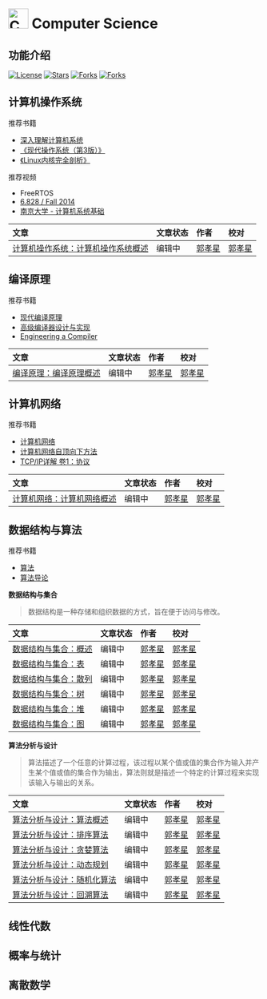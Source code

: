 # <img src="https://github.com/guoxiaoxing/computer-science/raw/master/art/logo.png" alt="Computer Science" width="40" height="40" align="bottom" /> Computer Science

## 功能介绍

[![License](https://img.shields.io/github/license/guoxiaoxing/computer-science.svg)](https://jitpack.io/#guoxiaoxing/computer-science) 
[![Stars](https://img.shields.io/github/stars/guoxiaoxing/computer-science.svg)](https://jitpack.io/#guoxiaoxing/computer-science) 
[![Forks](https://img.shields.io/github/forks/guoxiaoxing/computer-science.svg)](https://jitpack.io/#guoxiaoxing/computer-science) 
[![Forks](https://img.shields.io/github/issues/guoxiaoxing/computer-science.svg)](https://jitpack.io/#guoxiaoxing/computer-science) 

## 计算机操作系统

推荐书籍

- [深入理解计算机系统](https://book.douban.com/subject/1230413/)
- [《现代操作系统（第3版）》](https://book.douban.com/subject/3852290/)
- [《Linux内核完全剖析》](https://book.douban.com/subject/3229243/)

推荐视频

- FreeRTOS
- [6.828 / Fall 2014](https://pdos.csail.mit.edu/6.828/2014/schedule.html)
- [南京大学 - 计算机系统基础](https://www.coursera.org/learn/jisuanji-xitong/)

|文章                                                      |文章状态                            |作者                               |校对                              |
|:--------------------------------------------------------|:----------------------------------|:----------------------------------|:--------------------------------|
|[计算机操作系统：计算机操作系统概述](https://github.com/guoxiaoxing/computer-science/blob/master/doc/计算机操作系统/计算机操作系统：计算机操作系统概述.md)| 编辑中| [郭孝星](https://github.com/guoxiaoxing) | [郭孝星](https://github.com/guoxiaoxing) |

## 编译原理

推荐书籍

- [现代编译原理](https://book.douban.com/subject/1806974/)
- [高级编译器设计与实现](https://book.douban.com/subject/1400374/)
- [Engineering a Compiler](https://book.douban.com/subject/5288601/)

|文章                                                      |文章状态                            |作者                               |校对                              |
|:--------------------------------------------------------|:----------------------------------|:----------------------------------|:--------------------------------|
|[编译原理：编译原理概述](https://github.com/guoxiaoxing/computer-science/blob/master/doc/编译原理/编译原理：编译原理概述.md)| 编辑中| [郭孝星](https://github.com/guoxiaoxing) | [郭孝星](https://github.com/guoxiaoxing) |

## 计算机网络

推荐书籍

- [计算机网络](https://book.douban.com/subject/2970300/)
- [计算机网络自顶向下方法](https://book.douban.com/subject/10510747/)
- [TCP/IP详解 卷1：协议](https://book.douban.com/subject/1088054/)

|文章                                                      |文章状态                            |作者                               |校对                              |
|:--------------------------------------------------------|:----------------------------------|:----------------------------------|:--------------------------------|
|[计算机网络：计算机网络概述](https://github.com/guoxiaoxing/computer-science/blob/master/doc/计算机网络/计算机网络：计算机网络概述.md)| 编辑中| [郭孝星](https://github.com/guoxiaoxing) | [郭孝星](https://github.com/guoxiaoxing) |

## 数据结构与算法

推荐书籍

- [算法](https://book.douban.com/subject/10432347/)
- [算法导论](https://book.douban.com/subject/20432061/)

**数据结构与集合**

>数据结构是一种存储和组织数据的方式，旨在便于访问与修改。

|文章                                                      |文章状态                            |作者                               |校对                              |
|:--------------------------------------------------------|:----------------------------------|:----------------------------------|:--------------------------------|
|[数据结构与集合：概述](https://github.com/guoxiaoxing/computer-science/blob/master/doc/数据结构/数据结构与集合：概述.md)| 编辑中| [郭孝星](https://github.com/guoxiaoxing) | [郭孝星](https://github.com/guoxiaoxing) |
|[数据结构与集合：表](https://github.com/guoxiaoxing/computer-science/blob/master/doc/数据结构/数据结构与集合：表.md)| 编辑中| [郭孝星](https://github.com/guoxiaoxing) | [郭孝星](https://github.com/guoxiaoxing) |
|[数据结构与集合：散列](https://github.com/guoxiaoxing/computer-science/blob/master/doc/数据结构/数据结构与集合：散列.md)| 编辑中| [郭孝星](https://github.com/guoxiaoxing) | [郭孝星](https://github.com/guoxiaoxing) |
|[数据结构与集合：树](https://github.com/guoxiaoxing/computer-science/blob/master/doc/数据结构/数据结构与集合：树.md)| 编辑中| [郭孝星](https://github.com/guoxiaoxing) | [郭孝星](https://github.com/guoxiaoxing) |
|[数据结构与集合：堆](https://github.com/guoxiaoxing/computer-science/blob/master/doc/数据结构/数据结构与集合：堆.md)| 编辑中| [郭孝星](https://github.com/guoxiaoxing) | [郭孝星](https://github.com/guoxiaoxing) |
|[数据结构与集合：图](https://github.com/guoxiaoxing/computer-science/blob/master/doc/数据结构/数据结构与集合：图.md)| 编辑中| [郭孝星](https://github.com/guoxiaoxing) | [郭孝星](https://github.com/guoxiaoxing) |

**算法分析与设计**

>算法描述了一个任意的计算过程，该过程以某个值或值的集合作为输入并产生某个值或值的集合作为输出，算法则就是描述一个特定的计算过程来实现该输入与输出的关系。

|文章                                                      |文章状态                            |作者                               |校对                              |
|:--------------------------------------------------------|:----------------------------------|:----------------------------------|:--------------------------------|
|[算法分析与设计：算法概述](https://github.com/guoxiaoxing/computer-science/blob/master/doc/算法分析/算法分析与设计：算法概述.md)| 编辑中| [郭孝星](https://github.com/guoxiaoxing) | [郭孝星](https://github.com/guoxiaoxing) |
|[算法分析与设计：排序算法](https://github.com/guoxiaoxing/computer-science/blob/master/doc/算法分析/算法分析与设计：排序算法.md)| 编辑中| [郭孝星](https://github.com/guoxiaoxing) | [郭孝星](https://github.com/guoxiaoxing) |
|[算法分析与设计：贪婪算法](https://github.com/guoxiaoxing/computer-science/blob/master/doc/算法分析/算法分析与设计：贪婪算法.md)| 编辑中| [郭孝星](https://github.com/guoxiaoxing) | [郭孝星](https://github.com/guoxiaoxing) |
|[算法分析与设计：动态规划](https://github.com/guoxiaoxing/computer-science/blob/master/doc/算法分析/算法分析与设计：动态规划.md)| 编辑中| [郭孝星](https://github.com/guoxiaoxing) | [郭孝星](https://github.com/guoxiaoxing) |
|[算法分析与设计：随机化算法](https://github.com/guoxiaoxing/computer-science/blob/master/doc/算法分析/算法分析与设计：随机化算法.md)| 编辑中| [郭孝星](https://github.com/guoxiaoxing) | [郭孝星](https://github.com/guoxiaoxing) |
|[算法分析与设计：回溯算法](https://github.com/guoxiaoxing/computer-science/blob/master/doc/算法分析/算法分析与设计：回溯算法.md)| 编辑中| [郭孝星](https://github.com/guoxiaoxing) | [郭孝星](https://github.com/guoxiaoxing) |

## 线性代数

## 概率与统计

## 离散数学
